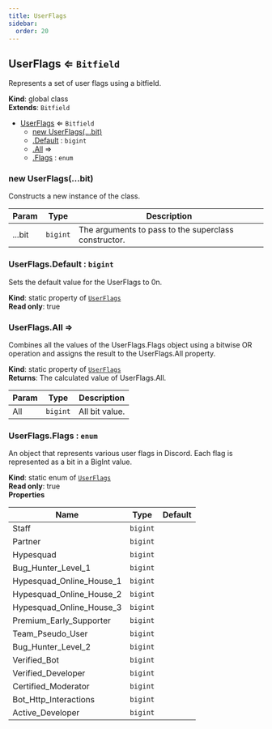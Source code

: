 ```yaml
---
title: UserFlags
sidebar:
  order: 20
---
```




## UserFlags ⇐ <code>Bitfield</code>
Represents a set of user flags using a bitfield.

**Kind**: global class  
**Extends**: <code>Bitfield</code>  

* [UserFlags](#UserFlags) ⇐ <code>Bitfield</code>
    * [new UserFlags(...bit)](#new_UserFlags_new)
    * [.Default](#UserFlags.Default) : <code>bigint</code>
    * [.All](#UserFlags.All) ⇒
    * [.Flags](#UserFlags.Flags) : <code>enum</code>

<a name="new_UserFlags_new"></a>

### new UserFlags(...bit)
Constructs a new instance of the class.


| Param | Type | Description |
| --- | --- | --- |
| ...bit | <code>bigint</code> | The arguments to pass to the superclass constructor. |

<a name="UserFlags.Default"></a>

### UserFlags.Default : <code>bigint</code>
Sets the default value for the UserFlags to 0n.

**Kind**: static property of [<code>UserFlags</code>](#UserFlags)  
**Read only**: true  
<a name="UserFlags.All"></a>

### UserFlags.All ⇒
Combines all the values of the UserFlags.Flags object using a bitwise OR operationand assigns the result to the UserFlags.All property.

**Kind**: static property of [<code>UserFlags</code>](#UserFlags)  
**Returns**: The calculated value of UserFlags.All.  

| Param | Type | Description |
| --- | --- | --- |
| All | <code>bigint</code> | All bit value. |

<a name="UserFlags.Flags"></a>

### UserFlags.Flags : <code>enum</code>
An object that represents various user flags in Discord.Each flag is represented as a bit in a BigInt value.

**Kind**: static enum of [<code>UserFlags</code>](#UserFlags)  
**Read only**: true  
**Properties**

| Name | Type | Default |
| --- | --- | --- |
| Staff | <code>bigint</code> | <code></code> | 
| Partner | <code>bigint</code> | <code></code> | 
| Hypesquad | <code>bigint</code> | <code></code> | 
| Bug_Hunter_Level_1 | <code>bigint</code> | <code></code> | 
| Hypesquad_Online_House_1 | <code>bigint</code> | <code></code> | 
| Hypesquad_Online_House_2 | <code>bigint</code> | <code></code> | 
| Hypesquad_Online_House_3 | <code>bigint</code> | <code></code> | 
| Premium_Early_Supporter | <code>bigint</code> | <code></code> | 
| Team_Pseudo_User | <code>bigint</code> | <code></code> | 
| Bug_Hunter_Level_2 | <code>bigint</code> | <code></code> | 
| Verified_Bot | <code>bigint</code> | <code></code> | 
| Verified_Developer | <code>bigint</code> | <code></code> | 
| Certified_Moderator | <code>bigint</code> | <code></code> | 
| Bot_Http_Interactions | <code>bigint</code> | <code></code> | 
| Active_Developer | <code>bigint</code> | <code></code> | 

